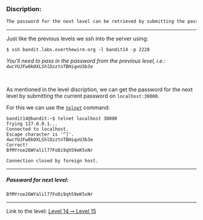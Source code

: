 ### Discription:
```txt
The password for the next level can be retrieved by submitting the password of the current level to port 30000 on localhost.
```

---

Just like the previous levels we ssh into the server using:
```shell-session
$ ssh bandit.labs.overthewire.org -l bandit14 -p 2220
```

_You'll need to pass in the password from the previous level, i.e.: `4wcYUJFw0k0XLShlDzztnTBHiqxU3b3e`_

<br>

As mentioned in the level discription, we can get the password for the next level by submitting the current password on `localhost:30000`.

For this we can use the [`telnet`](https://linux.die.net/man/1/telnet) command:

```shell-session
bandit14@bandit:~$ telnet localhost 30000
Trying 127.0.0.1...
Connected to localhost.
Escape character is '^]'.
4wcYUJFw0k0XLShlDzztnTBHiqxU3b3e
Correct!
BfMYroe26WYalil77FoDi9qh59eK5xNr

Connection closed by foreign host.
```


---

##### Password for next level:
    BfMYroe26WYalil77FoDi9qh59eK5xNr

---

Link to the level: [Level 14 ➙ Level 15](https://overthewire.org/wargames/bandit/bandit15.html)
